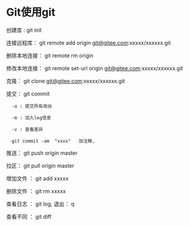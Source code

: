 # Git使用git
创建库 : git init

连接远程库： git remote add origin git@gitee.com:xxxxx/xxxxxx.git

删除本地连接： git remote rm origin

修改本地连接： git remote set-url origin git@gitee.com:xxxxx/xxxxxx.git

克隆： git clone git@gitee.com:xxxxx/xxxxxx.git

提交： git commit

      -a : 提交所有改动

      -m : 加入log信息

      -v : 查看差异

      git commit -am  "xxxx"   加注释,

推送： git push origin master

拉区： git pull origin master

增加文件 ： git add xxxxx

删除文件 ： git rm  xxxxx

查看日志 ： git log, 退出： q

查看不同 ： git diff